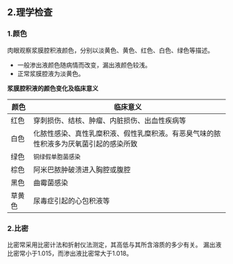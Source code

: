 ## 2.理学检查

### 1.颜色
肉眼观察浆膜腔积液颜色，分别以淡黄色、黄色、红色、白色、绿色等描述。
 - 一般渗出液颜色随病情而改变，漏出液颜色较浅。
 - 正常浆膜腔液为淡黄色。

**浆膜腔积液的颜色变化及临床意义**

 |颜色	|临床意义
 |---|---
 |红色	|穿刺损伤、结核、肿瘤、内脏损伤、出血性疾病等
 |白色	|化脓性感染、真性乳糜积液、假性乳糜积液。有恶臭气味的脓性积液多为厌氧菌引起的感染所致
 |绿色	|`铜绿假单胞菌感染`
 |棕色	|阿米巴脓肿破溃进入胸腔或腹腔
 |黑色	|曲霉菌感染
 |草黄色|	尿毒症引起的心包积液等

### 2.比密
比密常采用比密计法和折射仪法测定，其高低与其所含溶质的多少有关。
漏出液比密常小于1.015，而渗出液比密常大于1.018。

